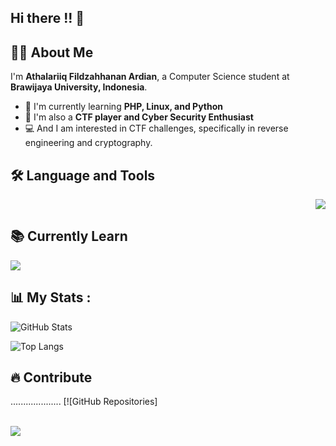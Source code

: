 ## Hi there !! 👋


## 👨‍💻 About Me
I'm **Athalariiq Fildzahhanan Ardian**, a Computer Science student at **Brawijaya University, Indonesia**.

- 🌱 I'm currently learning **PHP, Linux, and Python**  
- 🎯 I'm also a **CTF player and Cyber Security Enthusiast**
- 💻 And I am interested in CTF challenges, specifically in reverse engineering and cryptography. 


## 🛠️ Language and Tools  

<p align="right">  
  <img src="https://skillicons.dev/icons?i=html,css,js,java,python,c,linux,github" />  


## 📚 Currently Learn  

<p align="left">  
  <img src="https://skillicons.dev/icons?i=python,c,js,linux,php" />  


## 📊 My Stats :
![GitHub Stats](https://github-readme-stats.vercel.app/api?username=AriqArdian12&show_icons=true&theme=tokyonight)

![Top Langs](https://github-readme-stats.vercel.app/api/top-langs/?username=AriqArdian12&layout=compact&theme=tokyonight)

## 🔥 Contribute  
....................
[![GitHub Repositories]<p align="left">  
  <img src="https://skillicons.dev/icons?i=github" />  



